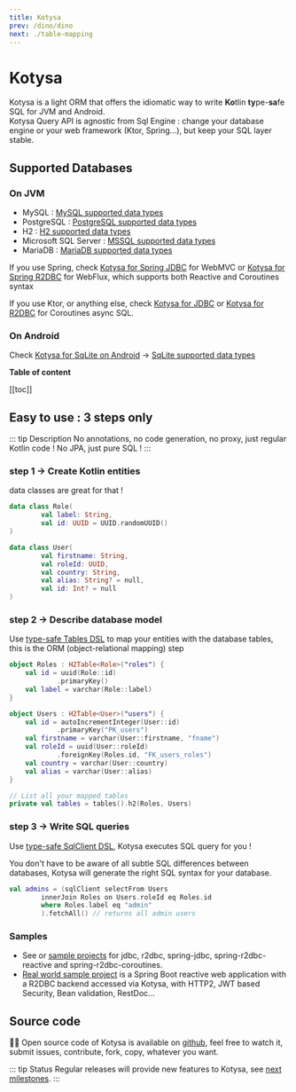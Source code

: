 ```yaml
---
title: Kotysa
prev: /dino/dino
next: ./table-mapping
---
```


# Kotysa

Kotysa is a light ORM that offers the idiomatic way to write **Ko**tlin **ty**pe-**sa**fe SQL for JVM and Android. \
Kotysa Query API is agnostic from Sql Engine : change your database engine or your web framework (Ktor, Spring...), but keep your SQL layer stable.

## Supported Databases

### On JVM
* MySQL : [MySQL supported data types](table-mapping.html#mysql)
* PostgreSQL : [PostgreSQL supported data types](table-mapping.html#postgresql)
* H2 : [H2 supported data types](table-mapping.html#h2)
* Microsoft SQL Server : [MSSQL supported data types](table-mapping.html#mssql)
* MariaDB : [MariaDB supported data types](table-mapping.html#mariadb)

If you use Spring, check [Kotysa for Spring JDBC](kotysa-spring-jdbc.html) for WebMVC or
[Kotysa for Spring R2DBC](kotysa-spring-r2dbc.html) for WebFlux, which supports both Reactive and Coroutines syntax

If you use Ktor, or anything else, check [Kotysa for JDBC](kotysa-jdbc.html) or [Kotysa for R2DBC](kotysa-r2dbc.html)
for Coroutines async SQL.

### On Android
Check [Kotysa for SqLite on Android](kotysa-android.html) -> [SqLite supported data types](table-mapping.html#sqlite)

**Table of content**

[[toc]]

## Easy to use : 3 steps only

::: tip Description
No annotations, no code generation, no proxy, just regular Kotlin code ! No JPA, just pure SQL !
:::

### step 1 -> Create Kotlin entities

data classes are great for that !

```kotlin
data class Role(
        val label: String,
        val id: UUID = UUID.randomUUID()
)

data class User(
        val firstname: String,
        val roleId: UUID,
        val country: String,
        val alias: String? = null,
        val id: Int? = null
)
```

### step 2 -> Describe database model

Use [type-safe Tables DSL](table-mapping.html) to map your entities with the database tables,
this is the ORM (object-relational mapping) step

```kotlin
object Roles : H2Table<Role>("roles") {
    val id = uuid(Role::id)
            .primaryKey()
    val label = varchar(Role::label)
}

object Users : H2Table<User>("users") {
    val id = autoIncrementInteger(User::id)
            .primaryKey("PK_users")
    val firstname = varchar(User::firstname, "fname")
    val roleId = uuid(User::roleId)
            .foreignKey(Roles.id, "FK_users_roles")
    val country = varchar(User::country)
    val alias = varchar(User::alias)
}

// List all your mapped tables
private val tables = tables().h2(Roles, Users)
```

### step 3 -> Write SQL queries

Use [type-safe SqlClient DSL](queries.html), Kotysa executes SQL query for you !

You don't have to be aware of all subtle SQL differences between databases, Kotysa will generate the right SQL syntax for your database.

```kotlin
val admins = (sqlClient selectFrom Users
        innerJoin Roles on Users.roleId eq Roles.id
        where Roles.label eq "admin"
        ).fetchAll() // returns all admin users
```

### Samples

* See or [sample projects](https://github.com/ufoss-org/kotysa/tree/master/samples) for jdbc, r2dbc, spring-jdbc, spring-r2dbc-reactive and spring-r2dbc-coroutines.
* [Real world sample project](https://github.com/pull-vert/demo-kotlin) is a Spring Boot reactive web application with a R2DBC backend accessed via Kotysa, with HTTP2, JWT based Security, Bean validation, RestDoc...

## Source code

&#x1F468;&#x200D;&#x1F4BB; Open source code of Kotysa is available on [github](https://github.com/ufoss-org/kotysa), feel free to watch it, submit issues, contribute, fork, copy, whatever you want.

::: tip Status
Regular releases will provide new features to Kotysa, see [next milestones](https://github.com/ufoss-org/kotysa/milestones).
:::
